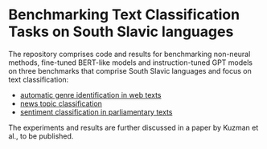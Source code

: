 # Benchmarking Text Classification Tasks on South Slavic languages

The repository comprises code and results for benchmarking non-neural methods, fine-tuned BERT-like models and instruction-tuned GPT models on three benchmarks that comprise South Slavic languages and focus on text classification:
- [automatic genre identification in web texts](Genre-Automatic-Identification-Benchmark)
- [news topic classification](IPTC-NewsTopic-Benchmark)
- [sentiment classification in parliamentary texts](ParlaSent-Benchmark)

The experiments and results are further discussed in a paper by Kuzman et al., to be published.